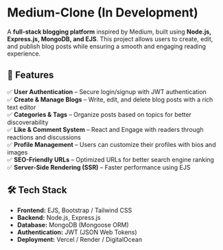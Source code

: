 # Medium-Clone (In Development)

A **full-stack blogging platform** inspired by Medium, built using **Node.js, Express.js, MongoDB, and EJS**. This project allows users to create, edit, and publish blog posts while ensuring a smooth and engaging reading experience.

## 🚀 Features

✅ **User Authentication** – Secure login/signup with JWT authentication  
✅ **Create & Manage Blogs** – Write, edit, and delete blog posts with a rich text editor  
✅ **Categories & Tags** – Organize posts based on topics for better discoverability  
✅ **Like & Comment System** – React and Engage with readers through reactions and discussions  
✅ **Profile Management** – Users can customize their profiles with bios and images  
✅ **SEO-Friendly URLs** – Optimized URLs for better search engine ranking  
✅ **Server-Side Rendering (SSR)** – Faster performance using EJS

## 🛠 Tech Stack

- **Frontend:** EJS, Bootstrap / Tailwind CSS
- **Backend:** Node.js, Express.js
- **Database:** MongoDB (Mongoose ORM)
- **Authentication:** JWT (JSON Web Tokens)
- **Deployment:** Vercel / Render / DigitalOcean
